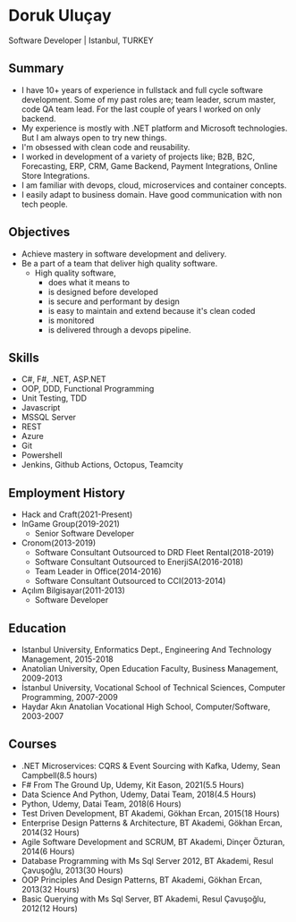 # Doruk Uluçay
Software Developer | Istanbul, TURKEY


## Summary
* I have 10+ years of experience in fullstack and full cycle software development. Some of my past roles are; team leader, scrum master, code QA team lead. For the last couple of years I worked on only backend.
* My experience is mostly with .NET platform and Microsoft technologies. But I am always open to try new things. 
* I'm obsessed with clean code and reusability.
* I worked in development of a variety of projects like; B2B, B2C, Forecasting, ERP, CRM, Game Backend, Payment Integrations, Online Store Integrations.
* I am familiar with devops, cloud, microservices and container concepts.
* I easily adapt to business domain. Have good communication with non tech people.


## Objectives
* Achieve mastery in software development and delivery.
* Be a part of a team that deliver high quality software.
    * High quality software,
        * does what it means to
        * is designed before developed
        * is secure and performant by design
        * is easy to maintain and extend because it's clean coded
        * is monitored
        * is delivered through a devops pipeline.


## Skills
* C#, F#, .NET, ASP.NET
* OOP, DDD, Functional Programming
* Unit Testing, TDD
* Javascript
* MSSQL Server
* REST
* Azure
* Git
* Powershell
* Jenkins, Github Actions, Octopus, Teamcity


## Employment History
* Hack and Craft(2021-Present)
* InGame Group(2019-2021)
    * Senior Software Developer
* Cronom(2013-2019)
    * Software Consultant Outsourced to DRD Fleet Rental(2018-2019)
    * Software Consultant Outsourced to EnerjiSA(2016-2018)
    * Team Leader in Office(2014-2016)
    * Software Consultant Outsourced to CCI(2013-2014)
* Açılım Bilgisayar(2011-2013)
    * Software Developer


## Education
* Istanbul University, Enformatics Dept., Engineering And Technology Management, 2015-2018
* Anatolian University, Open Education Faculty, Business Management, 2009-2013
* İstanbul University, Vocational School of Technical Sciences, Computer Programming, 2007-2009
* Haydar Akın Anatolian Vocational High School, Computer/Software, 2003-2007


## Courses
* .NET Microservices: CQRS & Event Sourcing with Kafka, Udemy, Sean Campbell(8.5 hours)
* F# From The Ground Up, Udemy, Kit Eason, 2021(5.5 Hours)
* Data Science And Python, Udemy, Datai Team, 2018(4.5 Hours)
* Python, Udemy, Datai Team, 2018(6 Hours)
* Test Driven Development, BT Akademi, Gökhan Ercan, 2015(18 Hours)
* Enterprise Design Patterns & Architecture, BT Akademi, Gökhan Ercan, 2014(32 Hours)
* Agile Software Development and SCRUM, BT Akademi, Dinçer Özturan, 2014(6 Hours)
* Database Programming with Ms Sql Server 2012, BT Akademi, Resul Çavuşoğlu, 2013(30 Hours)
* OOP Principles And Design Patterns, BT Akademi, Gökhan Ercan, 2013(32 Hours)
* Basic Querying with Ms Sql Server, BT Akademi, Resul Çavuşoğlu, 2012(12 Hours)
